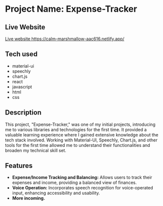 <!DOCTYPE html>
<html>

<body>
  <h1>Project Name: Expense-Tracker</h1>
  <h2>Live Website</h2>
  <p><a href="#">Live website https://calm-marshmallow-aac616.netlify.app/</a></p>

  <h2>Tech used</h2>
  <ul>
    <li>material-ui</li>
    <li>speechly</li>
    <li>chart.js</li>
    <li>react</li>
    <li>javascript</li>
    <li>html</li>
    <li>css</li>
  </ul>

  <h2>Description</h2>
  <p>This project, "Expense-Tracker," was one of my initial projects, introducing me to various libraries and technologies for the first time. It provided a valuable learning experience where I gained extensive knowledge about the tech stack involved. Working with Material-UI, Speechly, Chart.js, and other tools for the first time allowed me to understand their functionalities and broaden my technical skill set.</p>

  <h2>Features</h2>
  <ul>
    <li><strong>Expense/Income Tracking and Balancing:</strong> Allows users to track their expenses and income, providing a balanced view of finances.</li>
    <li><strong>Voice Operation:</strong> Incorporates speech recognition for voice-operated input, enhancing accessibility and usability.</li>
    <li><strong>More incoming.</strong></li>
  </ul>
</body>

</html>
